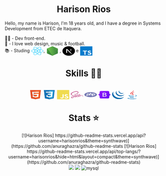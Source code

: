 
<h1 align="center"> Harison Rios </h1>

Hello, my name is Harison, I'm 18 years old, and I have a degree in Systems Development from ETEC de Itaquera.

👨‍💻 - Dev front-end. <br>
💌 - I love web design, music & football. <br>
📚 - Studing <img align="center" alt="React.JS" height="30" width="40" src="https://raw.githubusercontent.com/devicons/devicon/master/icons/react/react-original.svg">, <img align="center" alt="Node.JS" height="30" width="40" src="https://raw.githubusercontent.com/devicons/devicon/master/icons/nodejs/nodejs-original.svg"> , <img align="center" alt="Next.JS" height="30" width="40" src="https://raw.githubusercontent.com/devicons/devicon/master/icons/nextjs/nextjs-original.svg"> e <img align="center" alt="Typescript" height="30" width="40" src="https://raw.githubusercontent.com/devicons/devicon/master/icons/typescript/typescript-original.svg">



<h1 align="center"> Skills 👨‍💻 </h1>


<div style="display: inline_block" align="center"><br>
  <img align="center" alt=HTML" height="30" width="40" src="https://raw.githubusercontent.com/devicons/devicon/master/icons/html5/html5-original.svg">
  <img align="center" alt=CSS" height="30" width="40" src="https://raw.githubusercontent.com/devicons/devicon/master/icons/css3/css3-original.svg">
    <img align="center" alt=JS" height="30" width="40" src="https://raw.githubusercontent.com/devicons/devicon/master/icons/javascript/javascript-plain.svg">
     <img align="center" alt=SASS" height="30" width="40" src="https://raw.githubusercontent.com/devicons/devicon/master/icons/sass/sass-original.svg">
  <img align="center" alt=PHP" height="30" width="40" src="https://raw.githubusercontent.com/devicons/devicon/master/icons/php/php-plain.svg">
      <img align="center" alt=Bootstrap" height="30" width="40" src="https://raw.githubusercontent.com/devicons/devicon/master/icons/bootstrap/bootstrap-original.svg">
        <img align="center" alt=Jquerry" height="30" width="40" src="https://raw.githubusercontent.com/devicons/devicon/master/icons/jquery/jquery-original.svg">
                      <img align="center" alt=Java" height="30" width="40" src="https://raw.githubusercontent.com/devicons/devicon/master/icons/java/java-original.svg">
 
</div>

<h1 align="center"> Stats ⭐ </h1>

<div align="center">
[![Harison Rios] https://github-readme-stats.vercel.app/api?username=harisonrios&theme=synthwave)](https://github.com/anuraghazra/github-readme-stats
[![Harison Rios] https://github-readme-stats.vercel.app/api/top-langs/?username=harisonrios&hide=html&layout=compact&theme=synthwave)](https://github.com/anuraghazra/github-readme-stats)
</div>


<div align="center">
<img src="https://img.shields.io/badge/Eclipse-2C2255?style=for-the-badge&logo=eclipse&logoColor=white"/>  <img src="https://img.shields.io/badge/Visual_Studio_Code-0078D4?style=for-the-badge&logo=visual%20studio%20code&logoColor=white"/> <img alt="mysql" src="https://img.shields.io/badge/MySQL-005C84?style=for-the-badge&logo=mysql&logoColor=white"> 
 </div>







